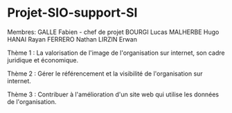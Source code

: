 # Projet-SIO-support-SI

Membres:
GALLE Fabien - chef de projet
BOURGI Lucas
MALHERBE Hugo
HANAI Rayan
FERRERO Nathan
LIRZIN Erwan



Thème 1 : La valorisation de l'image de l'organisation sur internet, son cadre juridique et économique.

Thème 2 : Gérer le référencement et la visibilité de l'organisation sur internet.

Thème 3 : Contribuer à l'amélioration d'un site web qui utilise les données de l'organisation.

